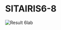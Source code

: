 # SITAIRIS6-8

![Result 6lab](https://github.com/Teetras/SITAIRIS6-8/blob/master/src/main/resources/screenshots/img.pn)
